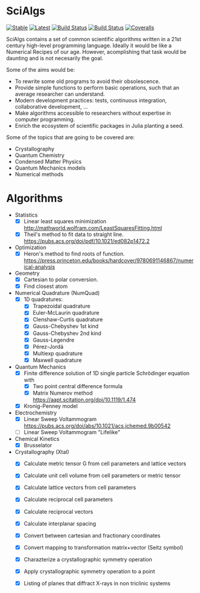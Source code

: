 # SciAlgs

[![Stable](https://img.shields.io/badge/docs-stable-blue.svg)](https://zyth0s.github.io/SciAlgs.jl/)
[![Latest](https://img.shields.io/badge/docs-latest-blue.svg)](https://zyth0s.github.io/SciAlgs.jl/latest)
[![Build Status](https://travis-ci.com/zyth0s/SciAlgs.jl.svg?branch=master)](https://travis-ci.com/zyth0s/SciAlgs.jl)
[![Build Status](https://ci.appveyor.com/api/projects/status/github/zyth0s/SciAlgs.jl?svg=true)](https://ci.appveyor.com/project/zyth0s/SciAlgs-jl)
[![Coveralls](https://coveralls.io/repos/github/zyth0s/SciAlgs.jl/badge.svg?branch=master)](https://coveralls.io/github/zyth0s/SciAlgs.jl?branch=master)

SciAlgs contains a set of common scientific algorithms written in a 21st century high-level programming language.
Ideally it would be like a Numerical Recipes of our age. However, acomplishing that task would be daunting and is not necesarily the goal.

Some of the aims would be:
* To rewrite some old programs to avoid their obsolescence.
* Provide simple functions to perform basic operations, such that an average researcher can understand.
* Modern development practices: tests, continuous integration, collaborative development, ...
* Make algorithms accessible to researchers without expertise in computer programming.
* Enrich the ecosystem of scientific packages in Julia planting a seed.


Some of the topics that are going to be covered are:
* Crystallography
* Quantum Chemistry
* Condensed Matter Physics
* Quantum Mechanics models
* Numerical methods


Algorithms
===========

* Statistics
  - [x] Linear least squares minimization http://mathworld.wolfram.com/LeastSquaresFitting.html
  - [x] Theil's method to fit data to straight line. https://pubs.acs.org/doi/pdf/10.1021/ed082p1472.2
* Optimization
  - [x] Heron's method to find roots of function. https://press.princeton.edu/books/hardcover/9780691146867/numerical-analysis
* Geometry
  - [x] Cartesian to polar conversion.
  - [x] Find closest atom
* Numerical Quadrature (NumQuad)
  - [x] 1D quadratures:
    + [x] Trapezoidal quadrature
    + [x] Euler-McLaurin quadrature
    + [x] Clenshaw-Curtis quadrature
    + [x] Gauss-Chebyshev 1st kind
    + [x] Gauss-Chebyshev 2nd kind
    + [x] Gauss-Legendre
    + [x] Pérez-Jordá
    + [x] Multiexp quadrature
    + [x] Maxwell quadrature
* Quantum Mechanics
  - [x] Finite difference solution of 1D single particle Schrödinger equation with 
    + [x] Two point central difference formula
    + [x] Matrix Numerov method https://aapt.scitation.org/doi/10.1119/1.474
  - [x] Kronig-Penney model
* Electrochemistry
  - [x] Linear Sweep Voltammogram https://pubs.acs.org/doi/abs/10.1021/acs.jchemed.9b00542
  - [ ] Linear Sweep Voltammogram "Lifelike" 
* Chemical Kinetics
  - [x] Brusselator
* Crystallography (Xtal)
  - [x] Calculate metric tensor G from cell parameters and lattice vectors
  - [x] Calculate unit cell volume from cell parameters or metric tensor
  - [x] Calculate lattice vectors from cell parameters
  - [x] Calculate reciprocal cell parameters
  - [x] Calculate reciprocal vectors
  - [x] Calculate interplanar spacing
  - [x] Convert between cartesian and fractionary coordinates
  - [x] Convert mapping to transformation matrix+vector (Seitz symbol)
  - [x] Charazterize a crystallographic symmetry operation
  - [x] Apply crystallographic symmetry operation to a point 
  - [x] Listing of planes that diffract X-rays in non triclinic systems

